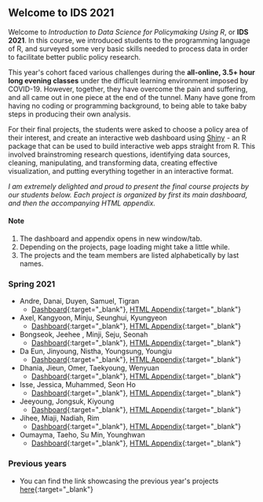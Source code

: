 ## Welcome to IDS 2021

Welcome to *Introduction to Data Science for Policymaking Using R*, or **IDS 2021**. In this course, we introduced students to the programming language of R, and surveyed some very basic skills needed to process data in order to facilitate better public policy research.

This year's cohort faced various challenges during the **all-online, 3.5+ hour long evening classes** under the difficult learning environment imposed by COVID-19. However, together, they have overcome the pain and suffering, and all came out in one piece at the end of the tunnel. Many have gone from having no coding or programming background, to being able to take baby steps in producing their own analysis. 

For their final projects, the students were asked to choose a policy area of their interest, and create an interactive web dashboard using [Shiny](https://shiny.rstudio.com/) - an R package that can be used to build interactive web apps straight from R. This involved brainstroming research questions, identifying data sources, cleaning, manipulating, and transforming data, creating effective visualization, and putting everything together in an interactive format.

*I am extremely delighted and proud to present the final course projects by our students below. Each project is organized by first its main dashboard, and then the accompanying HTML appendix.* 

#### Note
1. The dashboard and appendix opens in new window/tab.
2. Depending on the projects, page loading might take a little while.
3. The projects and the team members are listed alphabetically by last names.

### Spring 2021

- Andre, Danai, Duyen, Samuel, Tigran
  - [Dashboard](https://andre-munthe.shinyapps.io/Rfinal/){:target="_blank"}, [HTML Appendix](https://rpubs.com/duyendo/763352){:target="_blank"}
- Axel, Kangyoon, Minju, Seunghui, Kyungyeon
  - [Dashboard](https://yeominju.shinyapps.io/IDS2021/){:target="_blank"}, [HTML Appendix](https://htmlpreview.github.io/?https://github.com/idrhee/ids_kdis_2021/blob/gh-pages/appendices/appendix_final.html){:target="_blank"}
- Bongseok, Jeehee , Minji, Seju, Seonah
  - [Dashboard](https://kdiskbs.shinyapps.io/Final/){:target="_blank"}, [HTML Appendix](https://rpubs.com/littletree93/appendix){:target="_blank"}
- Da Eun, Jinyoung, Nistha, Youngsung, Youngju
  - [Dashboard](https://jypack.shinyapps.io/final_djny/){:target="_blank"}, [HTML Appendix](https://rpubs.com/IDS2021_Aging_World/762151){:target="_blank"}
- Dhania, Jieun, Omer, Taekyoung, Wenyuan 
  - [Dashboard](https://tkpark-kdis.shinyapps.io/final_yoo/){:target="_blank"}, [HTML Appendix](https://rpubs.com/dsarahtika/koreanculture){:target="_blank"}
- Isse, Jessica, Muhammed, Seon Ho
  - [Dashboard](https://muhammed-farah-hashi.shinyapps.io/final_project/){:target="_blank"}, [HTML Appendix](https://htmlpreview.github.io/?https://github.com/idrhee/ids_kdis_2021/blob/gh-pages/appendices/html-file.html){:target="_blank"}
- Jeeyoung, Jongsuk, Kiyoung
  - [Dashboard](https://jeeyoung-kim.shinyapps.io/final_project/){:target="_blank"}, [HTML Appendix](https://htmlpreview.github.io/?https://github.com/idrhee/ids_kdis_2021/blob/gh-pages/appendices/HTML_final-project.html){:target="_blank"}
- Jihee, Miaji, Nadiah, Rim 
  - [Dashboard](https://nadiah.shinyapps.io/technology/){:target="_blank"}, [HTML Appendix](https://rpubs.com/Miaji/763664){:target="_blank"}
- Oumayma, Taeho, Su Min, Younghwan 
  - [Dashboard](https://taeho.shinyapps.io/test/){:target="_blank"}, [HTML Appendix](https://htmlpreview.github.io/?https://github.com/idrhee/ids_kdis_2021/blob/gh-pages/appendices/Final-Project-Appendix.html){:target="_blank"}

### Previous years

- You can find the link showcasing the previous year's projects [here](https://idrhee.github.io/ids_kdis/){:target="_blank"}

  
  

  
  
